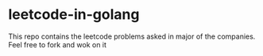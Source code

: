 # leetcode-in-golang
This repo contains the leetcode problems asked in major of the companies. Feel free to fork and wok on it
